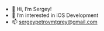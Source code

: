 - 👋 Hi, I’m Sergey!
- 👀 I’m interested in iOS Development
- 📫 sergeypetrovmtgrey@gmail.com

<!---
Mutagrey/Mutagrey is a ✨ special ✨ repository because its `README.md` (this file) appears on your GitHub profile.
You can click the Preview link to take a look at your changes.
--->
